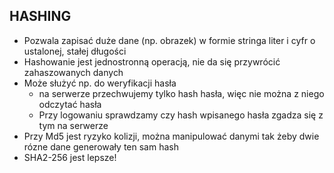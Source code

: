 ## HASHING

- Pozwala zapisać duże dane (np. obrazek) w formie stringa liter i cyfr o ustalonej, stałej długości
- Hashowanie jest jednostronną operacją, nie da się przywrócić zahaszowanych danych 
- Może służyć np. do weryfikacji hasła
	-	na serwerze przechwujemy tylko hash hasła, więc nie można z niego odczytać hasła
	- Przy logowaniu sprawdzamy czy hash wpisanego hasła zgadza się z tym na serwerze
- Przy Md5 jest ryzyko kolizji, można manipulować danymi tak żeby dwie rózne dane generowały ten sam hash
-	SHA2-256 jest lepsze!
